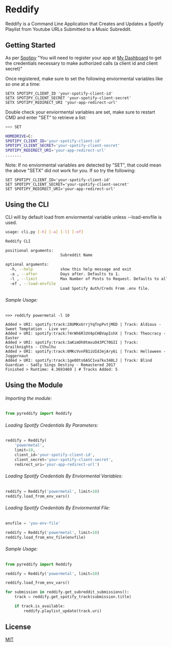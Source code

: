 # Reddify
Reddify is a Command Line Application that Creates and Updates a Spotify Playlist from Youtube URLs Submitted to a Music Subreddit.

<!-- ## Installation

Use the package manager [pip](https://pip.pypa.io/en/stable/) to install reddify.

```bash
pip install Reddify
``` -->

## Getting Started
As per [Spotipy](https://spotipy.readthedocs.io/en/2.17.1/#getting-started)
"You will need to register your app at [My Dashboard](https://developer.spotify.com/dashboard/applications) to get the credentials necessary to make authorized calls (a client id and client secret)"

Once registered, make sure to set the following enviormental variables like so one at a time:
```
SETX SPOTIPY_CLIENT_ID 'your-spotify-client-id'
SETX SPOTIPY_CLIENT_SECRET 'your-spotify-client-secret'
SETX SPOTIPY_REDIRECT_URI 'your-app-redirect-url'
```

Double check your enviormental variables are set, make sure to restart CMD and enter "SET" to retrieve a list:
```bash
>>> SET

HOMEDRIVE=C:
SPOTIPY_CLIENT_ID='your-spotify-client-id'
SPOTIPY_CLIENT_SECRET='your-spotify-client-secret'
SPOTIPY_REDIRECT_URI='your-app-redirect-url'
.......
```

Note: If no enviormental variables are detected by "SET", that could mean the above "SETX" did not work for you. If so try the following:
```
SET SPOTIPY_CLIENT_ID='your-spotify-client-id'
SET SPOTIPY_CLIENT_SECRET='your-spotify-client-secret'
SET SPOTIPY_REDIRECT_URI='your-app-redirect-url'
```


## Using the CLI
CLI will by default load from enviormental variable unless --load-envfile is used.
```bash
usage: cli.py [-h] [-a] [-l] [-ef]    

Reddify CLI

positional arguments:
                        Subreddit Name

optional arguments:
  -h, --help            show this help message and exit
  -a , --after          Days after. Defaults to 1.
  -l , --limit          Max Number of Posts to Request. Defaults to all.
  -ef , --load-envfile
                        Load Spotify Auth/Creds From .env file.
```

###### Sample Usage:
```
>>> reddify powermetal -l 10

Added > URI: spotify:track:28UMKxUrrjYqTnpPvtjMED | Track: Aldious - Sweet Temptation - Live ver.
Added > URI: spotify:track:74rWh6RlUV4pCHBVapIshX | Track: Theocracy - Easter
Added > URI: spotify:track:3aKimOh0tmxuO43PC70GII | Track: Grailknights - Cthulhu
Added > URI: spotify:track:6MKcVvnFB1iUIdJmjAry6i | Track: Helloween - Juggernaut
Added > URI: spotify:track:1ge8Ots6ASC1va7kx348LJ | Track: Blind Guardian - Sadly Sings Destiny - Remastered 2017
Finished > Runtime: 4.3693469 | # Tracks Added: 5
```

## Using the Module

###### Importing the module:

```python
from pyreddify import Reddify
```

###### Loading Spotify Credentials By Parameters:
```python
reddify = Reddify(
    'powermetal', 
    limit=10, 
    client_id='your-spotify-client-id', 
    client_secret='your-spotify-client-secret', 
    redirect_uri='your-app-redirect-url')
```

###### Loading Spotify Credentials By Enviormental Variables:
```python
reddify = Reddify('powermetal', limit=10)
reddify.load_from_env_vars()
```

###### Loading Spotify Credentials By Enviormental File:
```python
envfile = 'you-env-file'

reddify = Reddify('powermetal', limit=10)
reddify.load_from_env_file(envfile)
```

###### Sample Usage:
```python
from pyreddify import Reddify

reddify = Reddify('powermetal', limit=10)

reddify.load_from_env_vars()

for submission in reddify.get_subreddit_submissions():
    track = reddify.get_spotify_track(submission.title)

    if track.is_available:
        reddify.playlist_update(track.uri)
```

## License
[MIT](https://choosealicense.com/licenses/mit/)